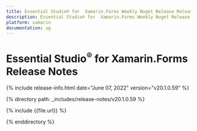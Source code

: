 ```yaml
---
title: Essential Studio® for  Xamarin.Forms Weekly Nuget Release Release Notes  
description: Essential Studio® for  Xamarin.Forms Weekly Nuget Release Release Notes  
platform: xamarin
documentation: ug
---
```


# Essential Studio<sup>®</sup> for  Xamarin.Forms  Release Notes  

{% include release-info.html date="June 07, 2022"  version="v20.1.0.59" %} 


{% directory path: _includes/release-notes/v20.1.0.59 %}

{% include {{file.url}} %}

{% enddirectory %}
